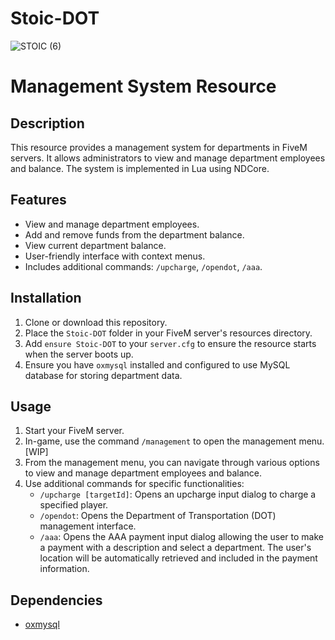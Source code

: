 # Stoic-DOT
![STOIC (6)](https://github.com/TheStoicBear/Stoic-DOT/assets/112611821/847105d7-00d5-42a6-9cbb-cfb5f8f7e214)


# Management System Resource

## Description
This resource provides a management system for departments in FiveM servers. It allows administrators to view and manage department employees and balance. The system is implemented in Lua using NDCore.

## Features
- View and manage department employees.
- Add and remove funds from the department balance.
- View current department balance.
- User-friendly interface with context menus.
- Includes additional commands: `/upcharge`, `/opendot`, `/aaa`.

## Installation
1. Clone or download this repository.
2. Place the `Stoic-DOT` folder in your FiveM server's resources directory.
3. Add `ensure Stoic-DOT` to your `server.cfg` to ensure the resource starts when the server boots up.
4. Ensure you have `oxmysql` installed and configured to use MySQL database for storing department data.

## Usage
1. Start your FiveM server.
2. In-game, use the command `/management` to open the management menu. [WIP]
3. From the management menu, you can navigate through various options to view and manage department employees and balance.
4. Use additional commands for specific functionalities:
   - `/upcharge [targetId]`: Opens an upcharge input dialog to charge a specified player.
   - `/opendot`: Opens the Department of Transportation (DOT) management interface.
   - `/aaa`: Opens the AAA payment input dialog allowing the user to make a payment with a description and select a department. The user's location will be automatically retrieved and included in the payment information.

## Dependencies
- [oxmysql](https://github.com/overextended/oxmysql)
